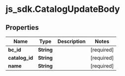 # js_sdk.CatalogUpdateBody

## Properties
Name | Type | Description | Notes
------------ | ------------- | ------------- | -------------
**bc_id** | **String** |  | [required] 
**catalog_id** | **String** |  | [required] 
**name** | **String** |  | [required] 
